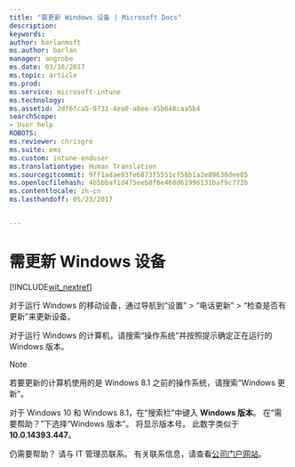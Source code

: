 ```yaml
---
title: "需更新 Windows 设备 | Microsoft Docs"
description: 
keywords: 
author: barlanmsft
ms.author: barlan
manager: angrobe
ms.date: 03/16/2017
ms.topic: article
ms.prod: 
ms.service: microsoft-intune
ms.technology: 
ms.assetid: 2df6fca5-9731-4ea0-a8ee-45b648caa5b4
searchScope:
- User help
ROBOTS: 
ms.reviewer: chrisgre
ms.suite: ems
ms.custom: intune-enduser
ms.translationtype: Human Translation
ms.sourcegitcommit: 9ff1adae93fe6873f5551cf58b1a2e89638dee85
ms.openlocfilehash: 4b5bbaf1d475eeb8f6e468d61996131baf9c772b
ms.contentlocale: zh-cn
ms.lasthandoff: 05/23/2017


---
```


# <a name="you-need-to-update-your-windows-device"></a>需更新 Windows 设备

[!INCLUDE[wit_nextref](includes/end-user-os-update-guidance.md)]

对于运行 Windows 的移动设备，通过导航到“设置” > “电话更新” > “检查是否有更新”来更新设备。

对于运行 Windows 的计算机，请搜索“操作系统”并按照提示确定正在运行的 Windows 版本。

> [!Note]
> 若要更新的计算机使用的是 Windows 8.1 之前的操作系统，请搜索“Windows 更新”。

对于 Windows 10 和 Windows 8.1，在“搜索栏”中键入 __Windows 版本__。 在“需要帮助？”下选择“Windows 版本”。 将显示版本号。 此数字类似于 __10.0.14393.447__。

仍需要帮助？ 请与 IT 管理员联系。 有关联系信息，请查看[公司门户网站](http://portal.manage.microsoft.com)。

